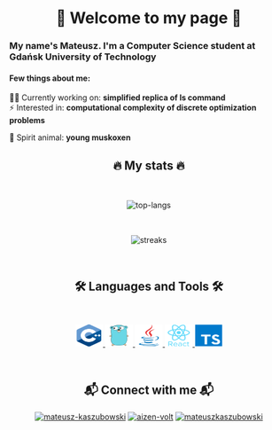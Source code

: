 <h1 align="center">👋 Welcome to my page 👋</h1>
<h3>My name's Mateusz. I'm a Computer Science student at Gdańsk University of Technology</h3>

<h4>Few things about me:</h4>
 👨‍💻 Currently working on: <strong>simplified replica of ls command </strong>
 <br>
⚡ Interested in: <strong>computational complexity of discrete optimization problems</strong>
 
🫶 Spirit animal: <strong>young muskoxen</strong>


<h2 align="center">🔥 My stats 🔥</h2>
&nbsp;
<p align="center"><img align="center" src="https://github-readme-stats-aizen-volt.vercel.app/api/top-langs?username=aizen-volt&show_icons=true&locale=en&layout=compact&theme=vision-friendly-dark" alt="top-langs" /></p>
&nbsp;
<p align="center"><img align="center" src="http://github-readme-streak-stats.herokuapp.com?user=aizen-volt&theme=dark&background=000000" alt="streaks" /></p>
 
 &nbsp;
 
<h2 align="center">🛠️ Languages and Tools 🛠️</h2>
<br>
<p align="center"> <a href="https://www.w3schools.com/cpp/" target="_blank" rel="noreferrer"> <img src="https://raw.githubusercontent.com/devicons/devicon/master/icons/cplusplus/cplusplus-original.svg" alt="cplusplus" width="50" height="40"/> </a> <a href="https://golang.org" target="_blank" rel="noreferrer"> <img src="https://raw.githubusercontent.com/devicons/devicon/master/icons/go/go-original.svg" alt="go" width="50" height="40"/> </a> <a href="https://www.java.com" target="_blank" rel="noreferrer"> <img src="https://raw.githubusercontent.com/devicons/devicon/master/icons/java/java-original.svg" alt="java" width="50" height="40"/> </a> <a href="https://reactjs.org/" target="_blank" rel="noreferrer"> <img src="https://raw.githubusercontent.com/devicons/devicon/master/icons/react/react-original-wordmark.svg" alt="react" width="50" height="40"/> </a> <a href="https://www.typescriptlang.org/" target="_blank" rel="noreferrer"> <img src="https://raw.githubusercontent.com/devicons/devicon/master/icons/typescript/typescript-original.svg" alt="typescript" width="50" height="40"/> </a> </p>

&nbsp;

<h2 align="center">📬 Connect with me 📬</h2>
<p align="center">
<a href="https://linkedin.com/in/mateusz-kaszubowski" target="blank"><img align="center" src="https://raw.githubusercontent.com/rahuldkjain/github-profile-readme-generator/master/src/images/icons/Social/linked-in-alt.svg" alt="mateusz-kaszubowski" height="30" width="40" /></a>
<a href="https://www.leetcode.com/aizen-volt" target="blank"><img align="center" src="https://raw.githubusercontent.com/rahuldkjain/github-profile-readme-generator/master/src/images/icons/Social/leet-code.svg" alt="aizen-volt" height="30" width="50" /></a>
<a href="https://www.youtube.com/channel/UCOM25OTP4NuNxIVPMz-CWgw" target="blank"><img align="center" src="https://raw.githubusercontent.com/rahuldkjain/github-profile-readme-generator/master/src/images/icons/Social/youtube.svg" alt="mateuszkaszubowski" height="30" width="50" /></a>
</p>

